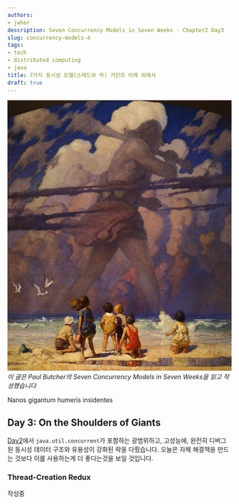 ```yaml
---
authors:
- jwher
description: Seven Concurrency Models in Seven Weeks - Chapter2 Day3
slug: concurrency-models-4
tags:
- tech
- distributed computing
- java
title: 7가지 동시성 모델(스레드와 락) 거인의 어깨 위에서
draft: true
---
```


[![concurrency](giant.jpeg)](/posts/concurrency-models-4)  
*이 글은 Paul Butcher의 Seven Concurrency Models in Seven Weeks을 읽고 작성했습니다*  

Nanos gigantum humeris insidentes
<!--truncate-->

## Day 3: On the Shoulders of Giants

[Day2](/posts/concurrency-models-3)에서 `java.util.concurrent`가 포함하는
광범위하고, 고성능에, 완전히 디버그된 동시성 데이터 구조와 유용성이 강화된 락을 다뤘습니다.
오늘은 자체 해결책을 만드는 것보다 이를 사용하는게 더 좋다는것을 보일 것입니다.

### Thread-Creation Redux

작성중
